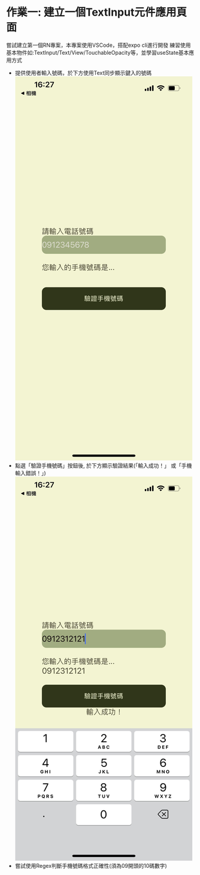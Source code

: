# 作業一: 建立一個TextInput元件應用頁面
嘗試建立第一個RN專案，本專案使用VSCode，搭配expo cli進行開發
練習使用基本物件如:TextInput/Text/View/TouchableOpacity等，並學習useState基本應用方式
- 提供使用者輸入號碼，於下方使用Text同步顯示鍵入的號碼
![image](demoImages/image1.jpg)
- 點選「驗證手機號碼」按鈕後, 於下方顯示驗證結果(「輸入成功！」 或「手機輸入錯誤！」)
![image](demoImages/image2.jpg)
- 嘗試使用Regex判斷手機號碼格式正確性(須為09開頭的10碼數字)
